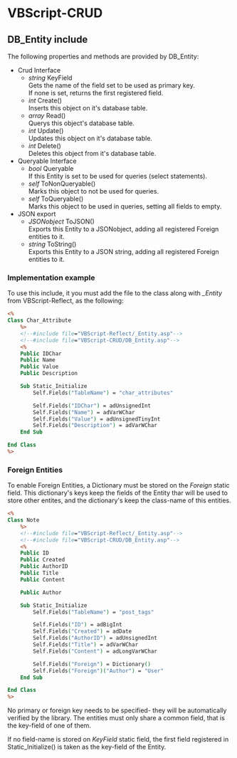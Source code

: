 # VBScript-CRUD
## DB_Entity include

The following properties and methods are provided by DB_Entity:

* Crud Interface
    * *string* KeyField  
        Gets the name of the field set to be used as primary key.  
        If none is set, returns the first registered field.
    * *int* Create()  
        Inserts this object on it's database table.
    * *array<self>* Read()  
        Querys this object's database table.
    * *int* Update()  
        Updates this object on it's database table.
    * *int* Delete()  
        Deletes this object from it's database table.
* Queryable Interface
    * *bool* Queryable  
        If this Entity is set to be used for queries (select statements).
    * *self* ToNonQueryable()  
        Marks this object to not be used for queries.
    * *self* ToQueryable()  
        Marks this object to be used in queries, setting all fields to empty.
* JSON export
    * *JSONobject* ToJSON()  
        Exports this Entity to a JSONobject, adding all registered Foreign entities to it.
    * *string* ToString()  
        Exports this Entity to a JSON string, adding all registered Foreign entities to it.

### Implementation example

To use this include, it you must add the file to the class along with *_Entity* from VBScript-Reflect, as the following:

```ASP
<%
Class Char_Attribute
    %>
    <!--#include file="VBScript-Reflect/_Entity.asp"-->
    <!--#include file="VBScript-CRUD/DB_Entity.asp"-->
    <%
    Public IDChar
    Public Name
    Public Value
    Public Description

    Sub Static_Initialize
        Self.Fields("TableName") = "char_attributes"

        Self.Fields("IDChar") = adUnsignedInt
        Self.Fields("Name") = adVarWChar
        Self.Fields("Value") = adUnsignedTinyInt
        Self.Fields("Description") = adVarWChar
    End Sub

End Class
%>
```

### Foreign Entities

To enable Foreign Entities, a Dictionary must be stored on the *Foreign* static field. This dictionary's keys keep the fields of the Entity thar will be used to store other entites, and the dictionary's keep the class-name of this entities.


```ASP
<%
Class Note
    %>
    <!--#include file="VBScript-Reflect/_Entity.asp"-->
    <!--#include file="VBScript-CRUD/DB_Entity.asp"-->
    <%
    Public ID
    Public Created
    Public AuthorID
    Public Title
    Public Content

    Public Author

    Sub Static_Initialize
        Self.Fields("TableName") = "post_tags"

        Self.Fields("ID") = adBigInt
        Self.Fields("Created") = adDate
        Self.Fields("AuthorID") = adUnsignedInt
        Self.Fields("Title") = adVarWChar
        Self.Fields("Content") = adLongVarWChar

        Self.Fields("Foreign") = Dictionary()
        Self.Fields("Foreign")("Author") = "User"
    End Sub

End Class
%>
```

No primary or foreign key needs to be specified- they will be automatically verified by the library. The entities must only share a common field, that is the key-field of one of them.

If no field-name is stored on *KeyField* static field, the first field registered in Static_Initialize() is taken as the key-field of the Entity.
